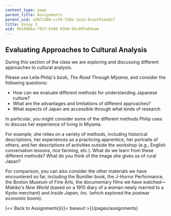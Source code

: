```yaml
---
content_type: page
parent_title: Assignments
parent_uid: a3071db0-cc59-520a-2a1e-9ceafd1ae8cf
title: Essay 2
uid: 9b1900ba-f617-b346-03b0-b5c49fa65eae
---
```


Evaluating Approaches to Cultural Analysis
------------------------------------------

During this section of the class we are exploring and discussing different approaches to cultural analysis.

Please use Leila Philip's book, _The Road Through Miyama_, and consider the following questions:

*   How can we evaluate different methods for understanding Japanese culture?
*   What are the advantages and limitations of different approaches?
*   What aspects of Japan are accessible through what kinds of research

In particular, you might consider some of the different methods Philip uses to discuss her experience of living in Miyama.

For example, she relies on a variety of methods, including historical descriptions, her experiences as a practicing apprentice, her portraits of others, and her descriptions of activities outside the workshop (e.g., English conversation lessons, rice farming, etc.). What do we learn from these different methods? What do you think of the image she gives us of rural Japan?

For comparison, you can also consider the other materials we have encountered so far, including the Bumiller book, the J-Horror Performance, the Boston Museum of Fine Arts, the documentary films we have watched—_Makiko's New World_ (based on a 1910 diary of a woman newly married to a Kyoto merchant) and _Inside Japan, Inc._ (which explored the postwar economic boom).

[\<\< Back to Assignments]({{< baseurl >}}/pages/assignments)